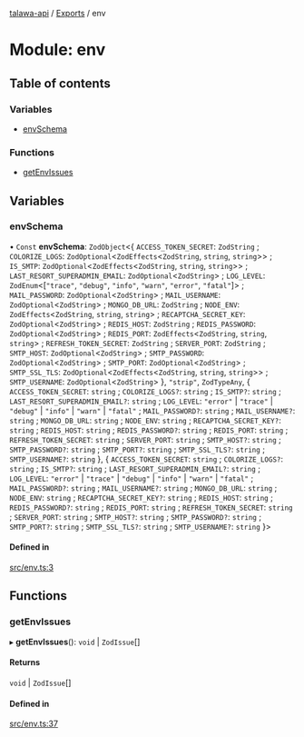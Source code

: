 [talawa-api](../README.md) / [Exports](../modules.md) / env

# Module: env

## Table of contents

### Variables

- [envSchema](env.md#envschema)

### Functions

- [getEnvIssues](env.md#getenvissues)

## Variables

### envSchema

• `Const` **envSchema**: `ZodObject`\<\{ `ACCESS_TOKEN_SECRET`: `ZodString` ; `COLORIZE_LOGS`: `ZodOptional`\<`ZodEffects`\<`ZodString`, `string`, `string`\>\> ; `IS_SMTP`: `ZodOptional`\<`ZodEffects`\<`ZodString`, `string`, `string`\>\> ; `LAST_RESORT_SUPERADMIN_EMAIL`: `ZodOptional`\<`ZodString`\> ; `LOG_LEVEL`: `ZodEnum`\<[``"trace"``, ``"debug"``, ``"info"``, ``"warn"``, ``"error"``, ``"fatal"``]\> ; `MAIL_PASSWORD`: `ZodOptional`\<`ZodString`\> ; `MAIL_USERNAME`: `ZodOptional`\<`ZodString`\> ; `MONGO_DB_URL`: `ZodString` ; `NODE_ENV`: `ZodEffects`\<`ZodString`, `string`, `string`\> ; `RECAPTCHA_SECRET_KEY`: `ZodOptional`\<`ZodString`\> ; `REDIS_HOST`: `ZodString` ; `REDIS_PASSWORD`: `ZodOptional`\<`ZodString`\> ; `REDIS_PORT`: `ZodEffects`\<`ZodString`, `string`, `string`\> ; `REFRESH_TOKEN_SECRET`: `ZodString` ; `SERVER_PORT`: `ZodString` ; `SMTP_HOST`: `ZodOptional`\<`ZodString`\> ; `SMTP_PASSWORD`: `ZodOptional`\<`ZodString`\> ; `SMTP_PORT`: `ZodOptional`\<`ZodString`\> ; `SMTP_SSL_TLS`: `ZodOptional`\<`ZodEffects`\<`ZodString`, `string`, `string`\>\> ; `SMTP_USERNAME`: `ZodOptional`\<`ZodString`\>  \}, ``"strip"``, `ZodTypeAny`, \{ `ACCESS_TOKEN_SECRET`: `string` ; `COLORIZE_LOGS?`: `string` ; `IS_SMTP?`: `string` ; `LAST_RESORT_SUPERADMIN_EMAIL?`: `string` ; `LOG_LEVEL`: ``"error"`` \| ``"trace"`` \| ``"debug"`` \| ``"info"`` \| ``"warn"`` \| ``"fatal"`` ; `MAIL_PASSWORD?`: `string` ; `MAIL_USERNAME?`: `string` ; `MONGO_DB_URL`: `string` ; `NODE_ENV`: `string` ; `RECAPTCHA_SECRET_KEY?`: `string` ; `REDIS_HOST`: `string` ; `REDIS_PASSWORD?`: `string` ; `REDIS_PORT`: `string` ; `REFRESH_TOKEN_SECRET`: `string` ; `SERVER_PORT`: `string` ; `SMTP_HOST?`: `string` ; `SMTP_PASSWORD?`: `string` ; `SMTP_PORT?`: `string` ; `SMTP_SSL_TLS?`: `string` ; `SMTP_USERNAME?`: `string`  \}, \{ `ACCESS_TOKEN_SECRET`: `string` ; `COLORIZE_LOGS?`: `string` ; `IS_SMTP?`: `string` ; `LAST_RESORT_SUPERADMIN_EMAIL?`: `string` ; `LOG_LEVEL`: ``"error"`` \| ``"trace"`` \| ``"debug"`` \| ``"info"`` \| ``"warn"`` \| ``"fatal"`` ; `MAIL_PASSWORD?`: `string` ; `MAIL_USERNAME?`: `string` ; `MONGO_DB_URL`: `string` ; `NODE_ENV`: `string` ; `RECAPTCHA_SECRET_KEY?`: `string` ; `REDIS_HOST`: `string` ; `REDIS_PASSWORD?`: `string` ; `REDIS_PORT`: `string` ; `REFRESH_TOKEN_SECRET`: `string` ; `SERVER_PORT`: `string` ; `SMTP_HOST?`: `string` ; `SMTP_PASSWORD?`: `string` ; `SMTP_PORT?`: `string` ; `SMTP_SSL_TLS?`: `string` ; `SMTP_USERNAME?`: `string`  \}\>

#### Defined in

[src/env.ts:3](https://github.com/PalisadoesFoundation/talawa-api/blob/9fa6a1c/src/env.ts#L3)

## Functions

### getEnvIssues

▸ **getEnvIssues**(): `void` \| `ZodIssue`[]

#### Returns

`void` \| `ZodIssue`[]

#### Defined in

[src/env.ts:37](https://github.com/PalisadoesFoundation/talawa-api/blob/9fa6a1c/src/env.ts#L37)
